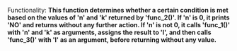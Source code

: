 Functionality: **This function determines whether a certain condition is met based on the values of 'n' and 'k' returned by 'func_2()'. If 'n' is 0, it prints 'NO' and returns without any further action. If 'n' is not 0, it calls 'func_1()' with 'n' and 'k' as arguments, assigns the result to 'l', and then calls 'func_3()' with 'l' as an argument, before returning without any value.**